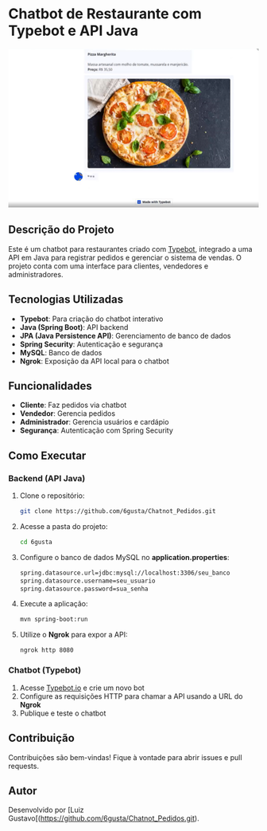 # Chatbot de Restaurante com Typebot e API Java

![Chatbot de Restaurante](133006.png)

## Descrição do Projeto
Este é um chatbot para restaurantes criado com [Typebot](https://typebot.io/), integrado a uma API em Java para registrar pedidos e gerenciar o sistema de vendas. O projeto conta com uma interface para clientes, vendedores e administradores.

## Tecnologias Utilizadas
- **Typebot**: Para criação do chatbot interativo
- **Java (Spring Boot)**: API backend
- **JPA (Java Persistence API)**: Gerenciamento de banco de dados
- **Spring Security**: Autenticação e segurança
- **MySQL**: Banco de dados
- **Ngrok**: Exposição da API local para o chatbot

## Funcionalidades
- **Cliente**: Faz pedidos via chatbot
- **Vendedor**: Gerencia pedidos
- **Administrador**: Gerencia usuários e cardápio
- **Segurança**: Autenticação com Spring Security

## Como Executar
### Backend (API Java)
1. Clone o repositório:
   ```sh
   git clone https://github.com/6gusta/Chatnot_Pedidos.git
   ```
2. Acesse a pasta do projeto:
   ```sh
   cd 6gusta
   ```
3. Configure o banco de dados MySQL no **application.properties**:
   ```properties
   spring.datasource.url=jdbc:mysql://localhost:3306/seu_banco
   spring.datasource.username=seu_usuario
   spring.datasource.password=sua_senha
   ```
4. Execute a aplicação:
   ```sh
   mvn spring-boot:run
   ```
5. Utilize o **Ngrok** para expor a API:
   ```sh
   ngrok http 8080
   ```

### Chatbot (Typebot)
1. Acesse [Typebot.io](https://typebot.io/) e crie um novo bot
2. Configure as requisições HTTP para chamar a API usando a URL do **Ngrok**
3. Publique e teste o chatbot



## Contribuição
Contribuições são bem-vindas! Fique à vontade para abrir issues e pull requests.

## Autor
Desenvolvido por [Luiz Gustavo[(https://github.com/6gusta/Chatnot_Pedidos.git).

